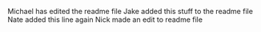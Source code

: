 Michael has edited the readme file
Jake added this stuff to the readme file
Nate added this line again
Nick made an edit to readme file
